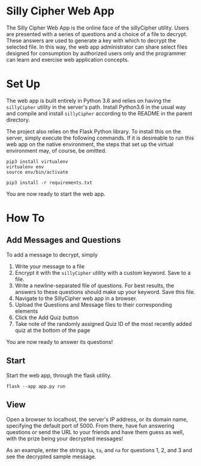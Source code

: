 # Silly Cipher Web App

The Silly Cipher Web App is the online face of the sillyCipher utility. Users are presented with a series of questions and a choice of a file to decrypt. These answers are used to generate a key with which to decrypt the selected file. In this way, the web app administrator can share select files designed for consumption by authorized users only and the programmer can learn and exercise web application concepts.

# Set Up

The web app is built entirely in Python 3.6 and relies on having the `sillyCipher` utility in the server's path. Install Python3.6 in the usual way and compile and install `sillyCipher` according to the README in the parent directory.

The project also relies on the Flask Python library. To install this on the server, simply execute the following commands. If it is desireable to run this web app on the native environment, the steps that set up the virtual environment may, of course, be omitted.

```
pip3 install virtualenv
virtualenv env
source env/bin/activate

pip3 install -r requirements.txt
```

You are now ready to start the web app.

# How To

## Add Messages and Questions

To add a message to decrypt, simply
1. Write your message to a file
1. Encrypt it with the `sillyCipher` utility with a custom keyword. Save to a file.
1. Write a newline-separated file of questions. For best results, the answers to these questions should make up your keyword. Save this file.
1. Navigate to the SillyCipher web app in a browser.
1. Upload the Questions and Message files to their corresponding elements
1. Click the Add Quiz button
1. Take note of the randomly assigned Quiz ID of the most recently added quiz at the bottom of the page

You are now ready to answer its questions!

## Start

Start the web app, through the flask utility.

```
flask --app app.py run
```

## View

Open a browser to localhost, the server's IP address, or its domain name, specifying the default port of 5000. From there, have fun answering questions or send the URL to your friends and have them guess as well, with the prize being your decrypted messages!

As an example, enter the strings `ka`, `ta`, and `na` for questions 1, 2, and 3 and see the decrypted sample message.
